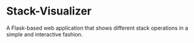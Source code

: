 # Stack-Visualizer
A Flask-based web application that shows different stack operations in a simple and interactive fashion. 
